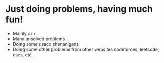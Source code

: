# Just doing problems, having much fun!

* Mainly c++
* Many unsolved problems 
* Doing some usaco shenanigans
* Doing some other problems from other websites codeforces, leetcode, cses, etc.